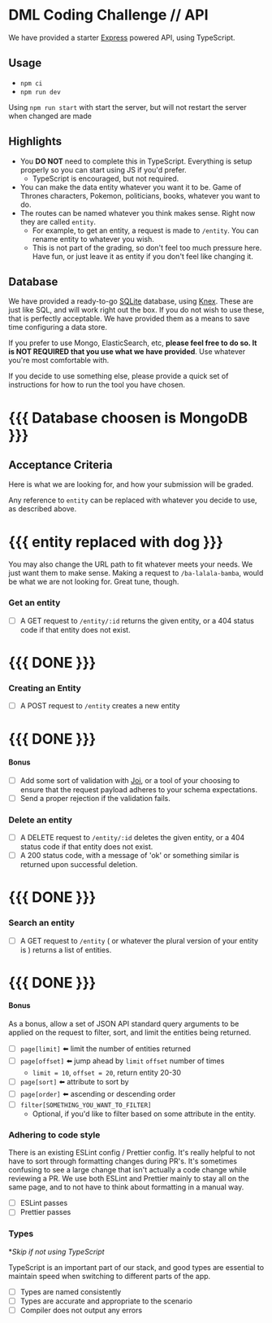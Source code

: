 # DML Coding Challenge // API

We have provided a starter [Express](https://expressjs.com/) powered API, using TypeScript.

## Usage

- `npm ci`
- `npm run dev`

Using `npm run start` with start the server, but will not restart the server when changed are made

## Highlights

- You **DO NOT** need to complete this in TypeScript. Everything is setup properly so you can start using JS if you'd prefer.
  - TypeScript is encouraged, but not required.
- You can make the data entity whatever you want it to be. Game of Thrones characters, Pokemon, politicians, books, whatever you want to do.
- The routes can be named whatever you think makes sense. Right now they are called `entity`.
  - For example, to get an entity, a request is made to `/entity`. You can rename entity to whatever you wish.
  - This is not part of the grading, so don't feel too much pressure here. Have fun, or just leave it as entity if you don't feel like changing it.

## Database

We have provided a ready-to-go [SQLite](https://www.sqlite.org/index.html) database, using [Knex](https://knexjs.org/). These are just like SQL, and will work right out the box. If you do not wish to use these, that is perfectly acceptable. We have provided them as a means to save time configuring a data store. 

If you prefer to use Mongo, ElasticSearch, etc, **please feel free to do so. It is NOT REQUIRED that you use what we have provided**. Use whatever you're most comfortable with.

If you decide to use something else, please provide a quick set of instructions for how to run the tool you have chosen.

# {{{ Database choosen is MongoDB }}}

## Acceptance Criteria

Here is what we are looking for, and how your submission will be graded.

Any reference to `entity` can be replaced with whatever you decide to use, as described above.

# {{{ entity replaced with dog }}}

You may also change the URL path to fit whatever meets your needs. We just want them to make sense. Making a request to `/ba-lalala-bamba`, would be what we are not looking for. Great tune, though.

### Get an entity

- [ ] A GET request to `/entity/:id` returns the given entity, or a 404 status code if that entity does not exist. 
# {{{ DONE }}}


### Creating an Entity

- [ ] A POST request to `/entity` creates a new entity
# {{{ DONE }}}


#### Bonus

- [ ] Add some sort of validation with [Joi](https://joi.dev/), or a tool of your choosing to ensure that the request payload adheres to your schema expectations.
- [ ] Send a proper rejection if the validation fails.

### Delete an entity

- [ ] A DELETE request to `/entity/:id` deletes the given entity, or a 404 status code if that entity does not exist.
- [ ] A 200 status code, with a message of 'ok' or something similar is returned upon successful deletion.
# {{{ DONE }}}


### Search an entity

- [ ] A GET request to `/entity` ( or whatever the plural version of your entity is ) returns a list of entities.
# {{{ DONE }}}


#### Bonus


As a bonus, allow a set of JSON API standard query arguments to be applied on the request to filter, sort, and limit the entities being returned.

- [ ] `page[limit]` :arrow_left: limit the number of entities returned
- [ ] `page[offset]` :arrow_left: jump ahead by `limit` `offset` number of times
  - `limit = 10`, `offset = 20`, return entity 20-30
- [ ] `page[sort]` :arrow_left: attribute to sort by
- [ ] `page[order]` :arrow_left: ascending or descending order
- [ ] `filter[SOMETHING_YOU_WANT_TO_FILTER]`
  - Optional, if you'd like to filter based on some attribute in the entity.

<!-- ## Consistency

This refers to the naming of variables, function calls, etc. Basically looking for there not to be `camelCase` and `snake_case` variables at the same time. Looking for patterns to be predictable, so the reader doesn't need to look really hard to find something.  -->

### Adhering to code style

There is an existing ESLint config / Prettier config. It's really helpful to not have to sort through formatting changes during PR's. It's sometimes confusing to see a large change that isn't actually a code change while reviewing a PR. We use both ESLint and Prettier mainly to stay all on the same page, and to not have to think about formatting in a manual way.

- [ ] ESLint passes
- [ ] Prettier passes

### Types

*_Skip if not using TypeScript_

TypeScript is an important part of our stack, and good types are essential to maintain speed when switching to different parts of the app. 

- [ ] Types are named consistently
- [ ] Types are accurate and appropriate to the scenario
- [ ] Compiler does not output any errors